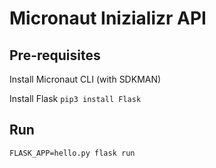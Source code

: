 # Micronaut Inizializr API

## Pre-requisites

Install Micronaut CLI (with SDKMAN)

Install Flask
```pip3 install Flask```

## Run

```FLASK_APP=hello.py flask run```